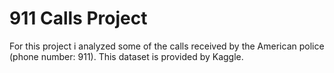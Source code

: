 # 911 Calls Project
For this project i analyzed some of the calls received by the American police (phone number: 911). 
This dataset is provided by Kaggle.
